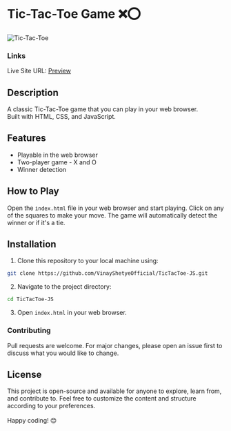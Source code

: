# Tic-Tac-Toe Game ❌⭕
![Tic-Tac-Toe](https://github.com/VinayShetyeOfficial/TicTacToe-JS/assets/100470361/8df2446f-14ff-4a74-847f-b163bced4be0)

### Links
Live Site URL: [Preview](https://6641a1b098c3225adb55cdd9--timely-griffin-e5b269.netlify.app/)


## Description
A classic Tic-Tac-Toe game that you can play in your web browser. <br>
Built with HTML, CSS, and JavaScript.

## Features   
- Playable in the web browser
- Two-player game - X and O
- Winner detection

## How to Play

Open the `index.html` file in your web browser and start playing. Click on any of the squares to make your move. The game will automatically detect the winner or if it's a tie.

## Installation

1. Clone this repository to your local machine using:
  ```bash
  git clone https://github.com/VinayShetyeOfficial/TicTacToe-JS.git
  ```

2. Navigate to the project directory:
  ```bash
  cd TicTacToe-JS
  ```

3. Open `index.html` in your web browser.

### Contributing
Pull requests are welcome. For major changes, please open an issue first to discuss what you would like to change.

## License
This project is open-source and available for anyone to explore, learn from, and contribute to.
Feel free to customize the content and structure according to your preferences. <br><br> Happy coding! 😊
